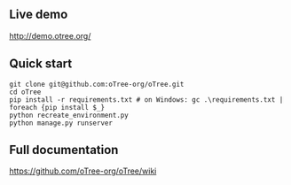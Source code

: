 ## Live demo
http://demo.otree.org/

## Quick start

    git clone git@github.com:oTree-org/oTree.git
    cd oTree
    pip install -r requirements.txt # on Windows: gc .\requirements.txt | foreach {pip install $_}
    python recreate_environment.py
    python manage.py runserver

## Full documentation
https://github.com/oTree-org/oTree/wiki
